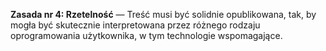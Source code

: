 **Zasada nr 4: Rzetelność** — Treść musi być solidnie opublikowana, tak, by mogła być skutecznie interpretowana przez różnego rodzaju oprogramowania użytkownika, w tym technologie wspomagające.